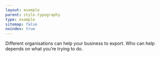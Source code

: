 ```yaml
---
layout: example
parent: style.typography
type: example
sitemap: false
noindex: true
---
```


<p class="ds_leader">
    Different organisations can help your business to export. Who can help depends on what you’re trying to do.
</p>
